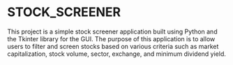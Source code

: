 # STOCK_SCREENER
This project is a simple stock screener application built using Python and the Tkinter library for the GUI. The purpose of this application is to allow users to filter and screen stocks based on various criteria such as market capitalization, stock volume, sector, exchange, and minimum dividend yield.
